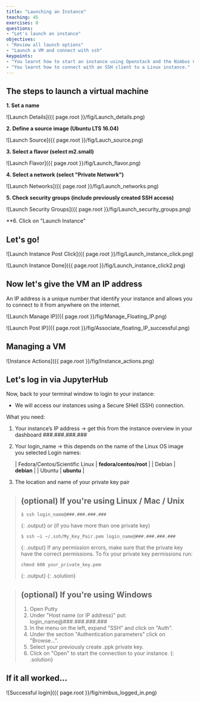 ```yaml
---
title: "Launching an Instance"
teaching: 45
exercises: 0
questions:
- "Let's launch an instance"
objectives:
- "Review all launch options"
- "Launch a VM and connect with ssh"
keypoints:
- "You learnt how to start an instance using Openstack and the Nimbus Cloud;"
- "You learnt how to connect with an SSH client to a Linux instance."
---
```


## The steps to launch a virtual machine

**1. Set a name**

![Launch Details]({{ page.root }}/fig/Launch_details.png)

**2. Define a source image (Ubuntu LTS 16.04)**

![Launch Source]({{ page.root }}/fig/Lauch_source.png)

**3. Select a flavor (select m2.small)**

![Launch Flavor]({{ page.root }}/fig/Launch_flavor.png)

**4. Select a network (select "Private Network")**

![Launch Networks]({{ page.root }}/fig/Launch_networks.png)

**5. Check security groups (include previously created SSH access)**

![Launch Security Groups]({{ page.root }}/fig/Launch_security_groups.png)

**6. Click on "Launch Instance"


## Let's go!
![Launch Instance Post Click]({{ page.root }}/fig/Launch_instance_click.png)

![Launch Instance Done]({{ page.root }}/fig/Launch_instance_click2.png)

## Now let's give the VM an IP address
An IP address is a unique number that identify your instance and allows you to connect to it from anywhere on the internet.

![Launch Manage IP]({{ page.root }}/fig/Manage_Floating_IP.png)

![Launch Post IP]({{ page.root }}/fig/Associate_floating_IP_successful.png)

## Managing a VM
![Instance Actions]({{ page.root }}/fig/Instance_actions.png)

## Let's log in via JupyterHub
Now, back to your terminal window to login to your instance:
* We will access our instances using a Secure SHell (SSH) connection.

What you need:
1. Your instance’s IP address -> get this from the instance overview in your dashboard
    ###.###.###.###

2. Your login_name -> this depends on the name of the Linux OS image you selected
    Login names:

    | Fedora/Centos/Scientific Linux | **fedora/centos/root** |
    | Debian  | **debian** |
    | Ubuntu  | **ubuntu** |

3. The location and name of your private key pair

> ## (optional) If you're using Linux / Mac / Unix
> 
> ~~~
> $ ssh login_name@###.###.###.### 
> ~~~
> {: .output}
> or (if you have more than one private key)
> ~~~
> $ ssh –i ~/.ssh/My_Key_Pair.pem login_name@###.###.###.###  
> ~~~
> {: .output}
> If any permission errors, make sure that the private key have the correct permissions. To fix your private key permissions run:
> ~~~
> chmod 600 your_private_key.pem
> ~~~
> {: .output}
{: .solution}

> ## (optional) If you're using Windows
>   
> 1. Open Putty
> 2. Under "Host name (or IP address)" put: login_name@###.###.###.### 
> 3. In the menu on the left, expand "SSH" and click on "Auth". 
> 4. Under the section "Authentication parameters" click on "Browse...".
> 5. Select your previously create .ppk private key. 
> 6. Click on "Open" to start the connection to your instance. 
{: .solution}

## If it all worked...

![Successful login]({{ page.root }}/fig/nimbus_logged_in.png)
